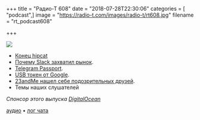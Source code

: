 +++
title = "Радио-Т 608"
date = "2018-07-28T22:30:06"
categories = [ "podcast",]
image = "https://radio-t.com/images/radio-t/rt608.jpg"
filename = "rt_podcast608"

+++

![](https://radio-t.com/images/radio-t/rt608.jpg)

- [Конец hipcat](https://www.atlassian.com/blog/announcements/new-atlassian-slack-partnership)
- [Почему Slack захватил рынок](https://zapier.com/blog/slack-versus-hipchat/).
- [Telegram Passport](https://telegram.org/blog/passport).
- [USB токен от Google](https://www.digitaltrends.com/computing/google-titan-security-key-eliminates-passwords/).
- [23andMe нашел себе подозрительных друзей](https://www.scientificamerican.com/article/23andme-is-sharing-genetic-data-with-drug-giant/).
- Темы наших слушателей

*Спонсор этого выпуска [DigitalOcean](https://www.digitalocean.com)*


[аудио](https://cdn.radio-t.com/rt_podcast608.mp3) • [лог чата](http://chat.radio-t.com/logs/radio-t-608.html)
<audio src="https://cdn.radio-t.com/rt_podcast608.mp3" preload="none"></audio>